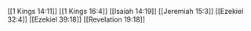 [[1 Kings 14:11]]
[[1 Kings 16:4]]
[[Isaiah 14:19]]
[[Jeremiah 15:3]]
[[Ezekiel 32:4]]
[[Ezekiel 39:18]]
[[Revelation 19:18]]
